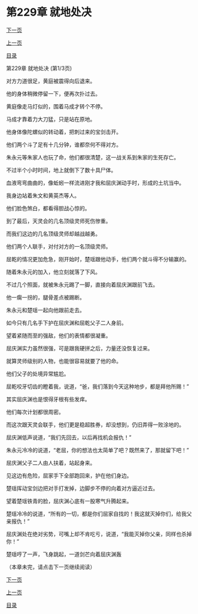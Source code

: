 <h1>第229章    就地处决</h1>
            <div><p><a href="./685_%E7%AC%AC229%E7%AB%A0_%E5%B0%B1%E5%9C%B0%E5%A4%84%E5%86%B3.md">下一页</a></p><p><a href="./683_%E7%AC%AC228%E7%AB%A0_%E4%B8%80%E5%86%B3%E9%9B%8C%E9%9B%84.md">上一页</a></p><p><a href="../">目录</a></p></div>
            <div><p>第229章    就地处决 (第1/3页)</p><p>对方力道很足，黄庭被震得向后退来。</p><p>他的身体稍微停留一下，便再次扑过去。</p><p>黄庭像走马灯似的，围着马成才转个不停。</p><p>马成才靠着力大刀猛，只是站在原地。</p><p>他身体像陀螺似的转动着，把刺过来的宝剑击开。</p><p>他们两个斗了足有十几分钟，谁都奈何不得对方。</p><p>朱永元等朱家人也玩了命，他们都很清楚，这一战关系到朱家的生死存亡。</p><p>不过半个小时时间，地上就倒下了数十具尸体。</p><p>血液弯弯曲曲的，像蚯蚓一样流进刚才我和屈庆渊动手时，形成的土坑当中。</p><p>我身边站着朱文和黄英杰等人。</p><p>他们脸色煞白，都看得胆战心惊的。</p><p>到了最后，天灵会的几名顶级灵师死伤惨重。</p><p>而我们这边的几名顶级灵师却越战越勇。</p><p>他们两个人联手，对付对方的一名顶级灵师。</p><p>屈乾的情况更加危急，刚开始时，楚瑶跟他动手，他们两个就斗得不分输赢的。</p><p>随着朱永元的加入，他立刻就落了下风。</p><p>不过几个照面，就被朱永元踢了一脚，直接向着屈庆渊跟前飞去。</p><p>他一瘸一拐的，腿骨差点被踢断。</p><p>朱永元和楚瑶一起向他跟前走去。</p><p>如今只有几名手下护在屈庆渊和屈乾父子二人身前。</p><p>望着紧随而至的强敌，他们的表情都很凝重。</p><p>屈庆渊实力虽然很强，可是跟我硬拼之后，力量还没恢复过来。</p><p>就算灵师级别的人物，也能很容易就要了他的命。</p><p>他们父子的处境异常尴尬。</p><p>屈乾咬牙切齿的瞪着我，说道，“爸，我们落到今天这种地步，都是拜他所赐！”</p><p>其实屈庆渊也是恨得牙根有些发痒。</p><p>他们每次计划都很周密。</p><p>而这次跟天灵会联手，他们更是稳超胜券，却没想到，仍旧弄得一败涂地的。</p><p>屈庆渊低声说道，“我们先回去，以后再找机会报仇！”</p><p>朱永元冷冷的说道，“老屈，你的想法也太简单了吧？既然来了，那就留下吧！”</p><p>屈庆渊父子二人由人扶着，站起身来。</p><p>见这边有危险，屈家手下全部跑回来，护在他们身边。</p><p>楚瑶挥动宝剑边把对手打发掉，边脚步不停的向着对方逼近过去。</p><p>望着楚瑶铁青的脸，屈庆渊心底有一股寒气升腾起来。</p><p>楚瑶冷冷的说道，“所有的一切，都是你们屈家自找的！我这就灭掉你们，给我父亲报仇！”</p><p>屈庆渊处在绝对劣势，可嘴上却不肯吃亏，说道，“我能灭掉你父亲，同样也杀掉你！”</p><p>楚瑶哼了一声，飞身跳起，一道剑芒向着屈庆渊轰</p><p>（本章未完，请点击下一页继续阅读）</p></div>
            <div><p><a href="./685_%E7%AC%AC229%E7%AB%A0_%E5%B0%B1%E5%9C%B0%E5%A4%84%E5%86%B3.md">下一页</a></p><p><a href="./683_%E7%AC%AC228%E7%AB%A0_%E4%B8%80%E5%86%B3%E9%9B%8C%E9%9B%84.md">上一页</a></p><p><a href="../">目录</a></p></div>
